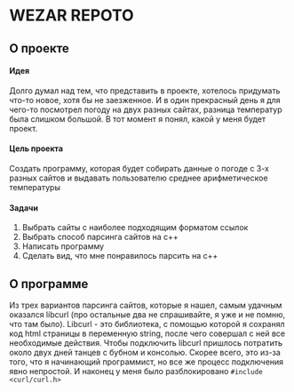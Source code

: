 # WEZAR REPOTO
## О проекте
#### Идея
Долго думал над тем, что представить в проекте, хотелось придумать что-то новое, хотя бы не заезженное. И в один прекрасный день я для чего-то посмотрел погоду на двух разных сайтах, разница температур была слишком большой. В тот момент я понял, какой у меня будет проект.
#### Цель проекта
Создать программу, которая будет собирать данные о погоде с 3-х разных сайтов и выдавать пользователю среднее арифметическое температуры
#### Задачи
1. Выбрать сайты с наиболее подходящим форматом ссылок
2. Выбрать способ парсинга сайтов на с++
3. Написать программу
4. Сделать вид, что мне понравилось парсить на с++
## О программе
Из трех вариантов парсинга сайтов, которые я нашел, самым удачным оказался libcurl (про остальные два не спрашивайте, я уже и не помню, что там было). Libcurl - это библиотека, с помощью которой я сохранял код html страницы в переменную string, после чего совершал с ней все необходимые действия.
Чтобы подключить libcurl пришлось потратить около двух дней танцев с бубном и консолью. Скорее всего, это из-за того, что я начинающий программист, но все же процесс подключения явно непростой. И наконец у меня было разблокировано ```#include <curl/curl.h> ``` 
